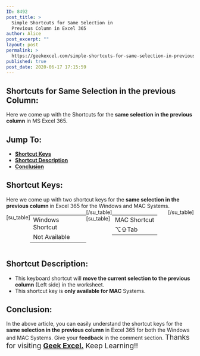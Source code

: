 ```yaml
---
ID: 8492
post_title: >
  Simple Shortcuts for Same Selection in
  Previous Column in Excel 365
author: Alice
post_excerpt: ""
layout: post
permalink: >
  https://geekexcel.com/simple-shortcuts-for-same-selection-in-previous-column-in-excel-365/
published: true
post_date: 2020-06-17 17:15:59
---
```

<h2>Shortcuts for Same Selection in the previous Column:</h2>
Here we come up with the Shortcuts for the <strong>same selection in the previous column</strong> in MS Excel 365.
<h2>Jump To:</h2>
<ul>
 	<li><strong><a href="#1">Shortcut Keys</a></strong></li>
 	<li><strong><a href="#2">Shortcut Description</a></strong></li>
 	<li><strong><a href="#3">Conclusion</a></strong></li>
</ul>
<h2 id="1">Shortcut Keys:</h2>
Here we come up with two shortcut keys for the <strong>same selection in the previous column </strong>in Excel 365 for the Windows and MAC Systems.
<div style="display: flex;">

[su_table]
<table>
<tbody>
<tr>
<td>Windows Shortcut</td>
</tr>
<tr>
<td style="display: flex;"><span class="key-flex"><span class="win-key" style="width: 180px;"><span class="custom-span-key">Not Available</span></span></span></td>
</tr>
</tbody>
</table>
[/su_table]
[su_table]
<table style="float: right;">
<tbody>
<tr>
<td>MAC Shortcut</td>
</tr>
<tr>
<td style="display: flex;"><span class="key-flex"><span class="mac-key"><span class="custom-span-key">⌥</span></span></span><span class="key-flex"><span class="mac-key"><span class="custom-span-key">⇧</span></span></span><span class="key-flex"><span class="mac-key"><span class="custom-span-key">Tab</span></span></span></td>
</tr>
</tbody>
</table>
[/su_table]

</div>
<h2 id="2">Shortcut Description:</h2>
<ul>
 	<li>This keyboard shortcut will <strong>move the current selection to the previous column</strong> (Left side) in the worksheet.</li>
 	<li>This shortcut key is <strong>only available for MAC</strong> Systems.</li>
</ul>
<h2 id="3">Conclusion:</h2>
In the above article, you can easily understand the shortcut keys for the <strong>same selection in the</strong> <strong>previous column</strong> in Excel 365 for both the Windows and MAC Systems. Give your <strong>feedback</strong> in the comment section. <span style="font-size: 19px;">Thanks for visiting <strong><a href="https://geekexcel.com/">Geek Excel.</a></strong> Keep Learning!!</span>